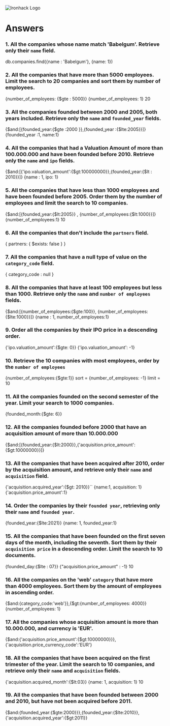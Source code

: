 ![Ironhack Logo](https://i.imgur.com/1QgrNNw.png)

# Answers

### 1. All the companies whose name match 'Babelgum'. Retrieve only their `name` field.

db.companies.find({name : 'Babelgum'}, {name: 1})

### 2. All the companies that have more than 5000 employees. Limit the search to 20 companies and sort them by **number of employees**.

{number_of_employees: {$gte : 5000}}
{number_of_employees: 1}
20

### 3. All the companies founded between 2000 and 2005, both years included. Retrieve only the `name` and `founded_year` fields.

{$and:[{founded_year:{$gte :2000 }},{founded_year :{$lte:2005}}]}
{founded_year :1, name:1}

### 4. All the companies that had a Valuation Amount of more than 100.000.000 and have been founded before 2010. Retrieve only the `name` and `ipo` fields.

{$and:[{'ipo.valuation_amount':{$gt:100000000}},{founded_year:{$lt : 2010}}]}
{name : 1, ipo: 1}

### 5. All the companies that have less than 1000 employees and have been founded before 2005. Order them by the number of employees and limit the search to 10 companies.

{$and:[{founded_year:{$lt:2005}} , {number_of_employees:{$lt:1000}}]}
{number_of_employees:1}
10


### 6. All the companies that don't include the `partners` field.

{ partners: { $exists: false } }

### 7. All the companies that have a null type of value on the `category_code` field.

{ category_code : null } 

### 8. All the companies that have at least 100 employees but less than 1000. Retrieve only the `name` and `number of employees` fields.

{$and:[{number_of_employees:{$gte:100}}, {number_of_employees:{$lte:1000}}]}
{name : 1, number_of_employees:1}

### 9. Order all the companies by their IPO price in a descending order.

{'ipo.valuation_amount':{$gte: 0}}
{'ipo.valuation_amount': -1}

### 10. Retrieve the 10 companies with most employees, order by the `number of employees`

{number_of_employees:{$gte:1}}
sort = {number_of_employees: -1}
limit = 10


### 11. All the companies founded on the second semester of the year. Limit your search to 1000 companies.

{founded_month:{$gte: 6}}

### 12. All the companies founded before 2000 that have an acquisition amount of more than 10.000.000

{$and:[{founded_year:{$lt:2000}},{'acquisition.price_amount':{$gt:10000000}}]}

### 13. All the companies that have been acquired after 2010, order by the acquisition amount, and retrieve only their `name` and `acquisition` field.

{'acquisition.acquired_year':{$gt: 2010}}``
{name:1, acquisition: 1}
{'acquisition.price_amount':1}

### 14. Order the companies by their `founded year`, retrieving only their `name` and `founded year`.

{founded_year:{$lte:2021}}
{name: 1, founded_year:1}

### 15. All the companies that have been founded on the first seven days of the month, including the seventh. Sort them by their `acquisition price` in a descending order. Limit the search to 10 documents.

{founded_day:{$lte : 07}}
{"acquisition.price_amount" : -1}
10

### 16. All the companies on the 'web' `category` that have more than 4000 employees. Sort them by the amount of employees in ascending order.

{$and:{category_code:'web'}},{$gt:{number_of_employees: 4000}}
{number_of_employees: 1}

### 17. All the companies whose acquisition amount is more than 10.000.000, and currency is 'EUR'.

{$and:{'acquisition.price_amount':{$gt:10000000}}},{'acquisition.price_currency_code':'EUR'}

### 18. All the companies that have been acquired on the first trimester of the year. Limit the search to 10 companies, and retrieve only their `name` and `acquisition` fields.

{'acquisition.acquired_month':{$lt:03}}
{name: 1, acquisition: 1}
10

### 19. All the companies that have been founded between 2000 and 2010, but have not been acquired before 2011.

{$and:{founded_year:{$gte:2000}}},{founded_year:{$lte:2010}},{'acquisition.acquired_year':{$gt:2011}}

